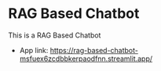 # RAG Based Chatbot
This is a RAG Based Chatbot
* App link: https://rag-based-chatbot-msfuex6zcdbbkerpaodfnn.streamlit.app/
